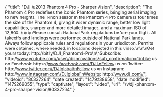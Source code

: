 {
    "title": "DJI \u2013 Phantom 4 Pro - Sharper Vision",
    "description": "The Phantom 4 Pro redefines the iconic Phantom series, bringing aerial imaging to new heights. The 1-inch sensor in the Phantom 4 Pro camera is four times the size of the Phantom 4, giving it wider dynamic range, better low light capabilities, sharper and more detailed images, and a maximum ISO of 12,800. \n\n\nPlease consult National Park regulations before your flight.  All takeoffs and landings were performed outside of National Park lands. Always follow applicable rules and regulations in your jurisdiction. Permits were obtained, where needed, in locations depicted in this video.\n\n\nGet yours today: http:\/\/bit.ly\/DJI_Phantom4-Pro\n\nSubscribe:  http:\/\/www.youtube.com\/user\/djiinnovations?sub_confirmation=1\nLike us on Facebook:  https:\/\/www.facebook.com\/DJI\nFollow us on Twitter:  http:\/\/www.twitter.com\/DJIglobal\nFollow us on Instagram:  http:\/\/www.instagram.com\/DJIglobal\nWebsite:  http:\/\/www.dji.com\/",
    "videoid": "80337264",
    "date_created": "1479238658",
    "date_modified": "1479269055",
    "type": "captivate",
    "layout": "video",
    "url": "\/v\/dji-phantom-4-pro-sharper-vision\/80337264"
}